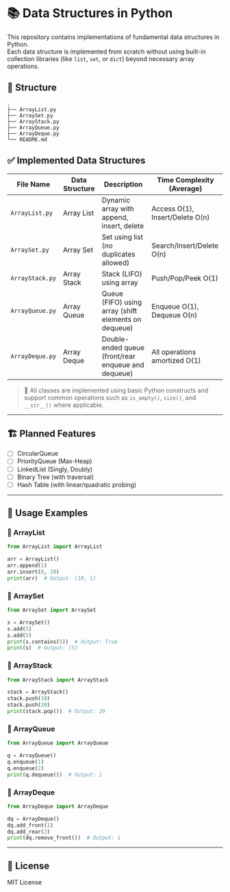 # 📚 Data Structures in Python

This repository contains implementations of fundamental data structures in Python.  
Each data structure is implemented from scratch without using built-in collection libraries (like `list`, `set`, or `dict`) beyond necessary array operations.

## 📂 Structure

```
.
├── ArrayList.py
├── ArraySet.py
├── ArrayStack.py
├── ArrayQueue.py
├── ArrayDeque.py
└── README.md
```

## ✅ Implemented Data Structures

| File Name        | Data Structure | Description                                                      | Time Complexity (Average)                  |
|------------------|----------------|------------------------------------------------------------------|--------------------------------------------|
| `ArrayList.py`   | Array List     | Dynamic array with append, insert, delete                        | Access O(1), Insert/Delete O(n)            |
| `ArraySet.py`    | Array Set      | Set using list (no duplicates allowed)                           | Search/Insert/Delete O(n)                  |
| `ArrayStack.py`  | Array Stack    | Stack (LIFO) using array                                         | Push/Pop/Peek O(1)                         |
| `ArrayQueue.py`  | Array Queue    | Queue (FIFO) using array (shift elements on dequeue)             | Enqueue O(1), Dequeue O(n)                 |
| `ArrayDeque.py`  | Array Deque    | Double-ended queue (front/rear enqueue and dequeue)              | All operations amortized O(1)              |

> 🔸 All classes are implemented using basic Python constructs and support common operations such as `is_empty()`, `size()`, and `__str__()` where applicable.

---

## 🏗️ Planned Features

- [ ] CircularQueue
- [ ] PriorityQueue (Max-Heap)
- [ ] LinkedList (Singly, Doubly)
- [ ] Binary Tree (with traversal)
- [ ] Hash Table (with linear/quadratic probing)

---

## 🧪 Usage Examples

### 🔹 ArrayList
```python
from ArrayList import ArrayList

arr = ArrayList()
arr.append(1)
arr.insert(0, 10)
print(arr)  # Output: [10, 1]
```

### 🔹 ArraySet
```python
from ArraySet import ArraySet

s = ArraySet()
s.add(5)
s.add(5)
print(s.contains(5))  # Output: True
print(s)  # Output: [5]
```

### 🔹 ArrayStack
```python
from ArrayStack import ArrayStack

stack = ArrayStack()
stack.push(10)
stack.push(20)
print(stack.pop())  # Output: 20
```

### 🔹 ArrayQueue
```python
from ArrayQueue import ArrayQueue

q = ArrayQueue()
q.enqueue(1)
q.enqueue(2)
print(q.dequeue())  # Output: 1
```

### 🔹 ArrayDeque
```python
from ArrayDeque import ArrayDeque

dq = ArrayDeque()
dq.add_front(1)
dq.add_rear(2)
print(dq.remove_front())  # Output: 1
```

---

## 📄 License

MIT License
